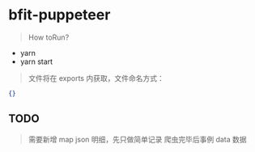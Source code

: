 # bfit-puppeteer

> How toRun?

- yarn
- yarn start

> 文件将在 exports 内获取，文件命名方式：

```json
{}
```

## TODO

> 需要新增 map json 明细，先只做简单记录
> 爬虫完毕后事例 data 数据
